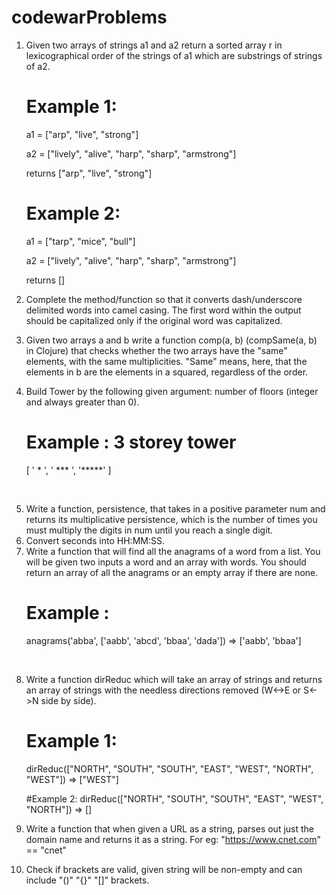 # codewarProblems

1) Given two arrays of strings a1 and a2 return a sorted array r in lexicographical order of the strings of a1 which are substrings of strings of a2.
   
   # Example 1: 
   a1 = ["arp", "live", "strong"]
   
   a2 = ["lively", "alive", "harp", "sharp", "armstrong"]
   
   returns ["arp", "live", "strong"]
   
   # Example 2: 
   a1 = ["tarp", "mice", "bull"]
   
   a2 = ["lively", "alive", "harp", "sharp", "armstrong"]
   
   returns []
   <br/>
   
2) Complete the method/function so that it converts dash/underscore delimited words into camel casing. The first word within the output should be capitalized only if the original word was capitalized. <br/>
3) Given two arrays a and b write a function comp(a, b) (compSame(a, b) in Clojure) that checks whether the two arrays have the "same" elements, with the same multiplicities. "Same" means, here, that the elements in b are the elements in a squared, regardless of the order. <br/>
4) Build Tower by the following given argument: number of floors (integer and always greater than 0).
   # Example : 3 storey tower
    [
    '  *  ',
    ' *** ',
    '*****'
    ]
  <br/>
  
5) Write a function, persistence, that takes in a positive parameter num and returns its multiplicative persistence, which is the number of times you must multiply the digits in num until you reach a single digit.<br/>
6) Convert seconds into HH:MM:SS. <br/>
7) Write a function that will find all the anagrams of a word from a list. You will be given two inputs a word and an array with words. You should return an array of all the anagrams or an empty array if there are none.
    # Example :
    anagrams('abba', ['aabb', 'abcd', 'bbaa', 'dada']) => ['aabb', 'bbaa']
    
  <br/>

8) Write a function dirReduc which will take an array of strings and returns an array of strings with the needless directions removed (W<->E or S<->N side by side).
   # Example 1: 
   dirReduc(["NORTH", "SOUTH", "SOUTH", "EAST", "WEST", "NORTH", "WEST"]) => ["WEST"]
  
   #Example 2: 
   dirReduc(["NORTH", "SOUTH", "SOUTH", "EAST", "WEST", "NORTH"]) => []
   <br/>
9) Write a function that when given a URL as a string, parses out just the domain name and returns it as a string. For eg: "https://www.cnet.com" == "cnet" <br/>
10) Check if brackets are valid, given string will be non-empty and can include "()" "{}" "[]" brackets.